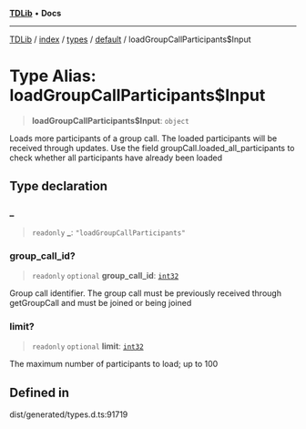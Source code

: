 [**TDLib**](../../../../../../README.md) • **Docs**

***

[TDLib](../../../../../../modules.md) / [index](../../../../../README.md) / [types](../../../README.md) / [default](../README.md) / loadGroupCallParticipants$Input

# Type Alias: loadGroupCallParticipants$Input

> **loadGroupCallParticipants$Input**: `object`

Loads more participants of a group call. The loaded participants will be received through updates. Use the field groupCall.loaded_all_participants to check whether all participants have already been loaded

## Type declaration

### \_

> `readonly` **\_**: `"loadGroupCallParticipants"`

### group\_call\_id?

> `readonly` `optional` **group\_call\_id**: [`int32`](int32-1.md)

Group call identifier. The group call must be previously received through getGroupCall and must be joined or being joined

### limit?

> `readonly` `optional` **limit**: [`int32`](int32-1.md)

The maximum number of participants to load; up to 100

## Defined in

dist/generated/types.d.ts:91719
